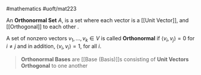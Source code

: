 #mathematics 
#uoft/mat223 

An **Orthonormal Set** $A$, is a set where each vector is a [[Unit Vector]], and [[Orthogonal]] to each other .

A set of nonzero vectors $v_{1},...,v_{k}\in V$ is called **Orthonormal** if $\langle v_{i},v_{j}\rangle = 0$ for $i\neq j$ and in addition, $\langle v_{i}, v_{i}\rangle = 1$, for  all $i$.

>**Orthonormal Bases** are [[Base (Basis)]]s consisting of **Unit Vectors** **Orthogonal** to one another
